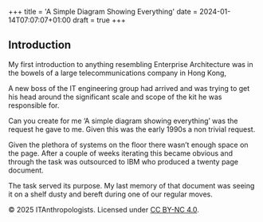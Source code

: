 +++
title = 'A Simple Diagram Showing Everything'
date = 2024-01-14T07:07:07+01:00
draft = true
+++
## Introduction

My first introduction to anything resembling Enterprise Architecture was in the bowels of a large telecommunications company in Hong Kong,

A new boss of the IT engineering group had arrived and was trying to get his head around the significant scale and scope of the kit he was responsible for.

Can you create for me ‘A simple diagram showing everything’ was the request he gave to me. Given this was the early 1990s a non trivial request.

Given the plethora of systems on the floor there wasn’t enough space on the page. After a couple of weeks iterating this became obvious and through the task was outsourced to IBM who produced a twenty page document. 

The task served its purpose. My last memory of that document was seeing it on a shelf dusty and bereft during one of our regular moves. 


© 2025 ITAnthropologists. Licensed under [CC BY-NC 4.0](https://creativecommons.org/licenses/by-nc/4.0/).



